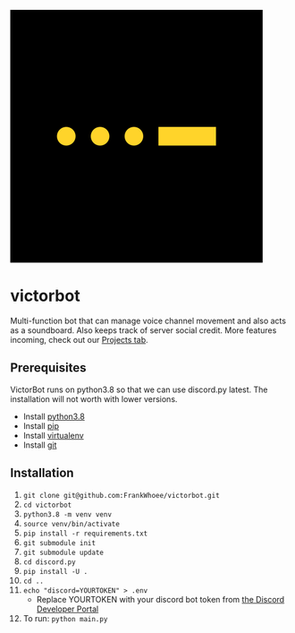 ![](logo.svg)
# victorbot
Multi-function bot that can manage voice channel movement and also acts as a soundboard. Also keeps track of server social credit. More features incoming, check out our [Projects tab](https://github.com/users/FrankWhoee/projects/7).

## Prerequisites
VictorBot runs on python3.8 so that we can use discord.py latest. The installation will not worth with lower versions.
* Install [python3.8](https://wiki.python.org/moin/BeginnersGuide/Download)
* Install [pip](https://pip.pypa.io/en/stable/installation/)
* Install [virtualenv](https://pypi.org/project/virtualenv/)
* Install [git](https://git-scm.com/book/en/v2/Getting-Started-Installing-Git)

## Installation
1. `git clone git@github.com:FrankWhoee/victorbot.git`
2. `cd victorbot`
3. `python3.8 -m venv venv`
4. `source venv/bin/activate`
5. `pip install -r requirements.txt`
6. `git submodule init`
7. `git submodule update`
8. `cd discord.py`
9. `pip install -U .`
10. `cd ..`
11. `echo "discord=YOURTOKEN" > .env`
    * Replace YOURTOKEN with your discord bot token from [the Discord Developer Portal](https://discord.com/developers/applications)
12. To run: `python main.py`
